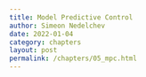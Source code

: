 ```yaml
---
title: Model Predictive Control
author: Simeon Nedelchev
date: 2022-01-04
category: chapters
layout: post
permalink: /chapters/05_mpc.html
---
```


